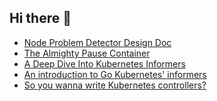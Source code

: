 ## Hi there 👋

<!--
**yusheng-guo/yusheng-guo** is a ✨ _special_ ✨ repository because its `README.md` (this file) appears on your GitHub profile.

Here are some ideas to get you started:

- 🔭 I’m currently working on ...
- 🌱 I’m currently learning ...
- 👯 I’m looking to collaborate on ...
- 🤔 I’m looking for help with ...
- 💬 Ask me about ...
- 📫 How to reach me: ...
- 😄 Pronouns: ...
- ⚡ Fun fact: ...
-->

- [Node Problem Detector Design Doc](<node-problem-detector/Node_Problem_Detector_V0(EXTERNAL).md>)
- [The Almighty Pause Container](almighty-pause-container/The_Almighty_Pause_Container.md)
- [A Deep Dive Into Kubernetes Informers](kubernetes-informers/A_Deep_Dive_Into_Kubernetes_Informers.md)
- [An introduction to Go Kubernetes' informers](kubernetes-informers/An_Introduction_To_Go_Kubernetes'_Informers.md)
- [So you wanna write Kubernetes controllers?](kubernetes-controllers/So_You_Wanna_Write_Kubernetes_Controllers.md)
